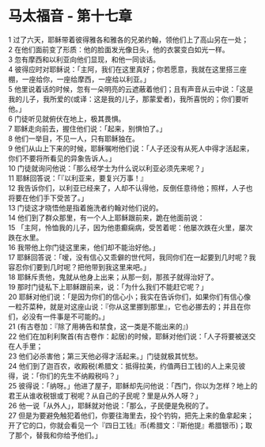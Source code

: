 # 马太福音 - 第十七章
  
 1 过了六天，耶稣带着彼得雅各和雅各的兄弟约翰，领他们上了高山另在一处；  
 2 在他们面前变了形质：他的脸面发光像日头，他的衣裳变白如光一样。  
 3 忽有摩西和以利亚向他们显现，和他一同谈话。  
 4 彼得应时对耶稣说：「主阿，我们在这里真好；你若愿意，我就在这里搭三座棚，一座给你，一座给摩西，一座给以利亚。」  
 5 他里说着话的时候，忽有一朵明亮的云遮蔽着他们；且有声音从云中说：「这是我的儿子，我所爱的(或译：这是我的儿子，那蒙爱者)，我所喜悦的；你们要听他。」  
 6 门徒听见就俯伏在地上，极其畏惧。  
 7 耶稣走向前去，握住他们说：「起来，别惧怕了。」  
 8 他们一举目，不见一人，只有耶稣独在。  
 9 他们从山上下来的时候，耶稣嘱咐他们说：「人子还没有从死人中得才活起来，你们不要将所看见的异象告诉人。」  
 10 门徒就询问他说：「那么经学士为什么说以利亚必须先来呢？」  
 11 耶稣回答说：「『以利亚来，要复兴万事！』  
 12 我告诉你们，以利亚已经来了，人却不认得他，反倒任意待他；照样，人子也将要在他们手下受苦了。」  
 13 门徒这才晓悟他是指着施洗者约翰对他们说的。  
 14 他们到了群众那里，有一个人上耶稣跟前来，跪在他面前说：  
 15 「主阿，怜恤我的儿子，因为他患癫痫病，受苦着呢：他屡次跌在火里，屡次跌在水里。  
 16 我带他上你门徒这里来，他们却不能治好他。」  
 17 耶稣回答说：「嗳，没有信心又乖僻的世代阿，我同你们在一起要到几时呢？我容忍你们要到几时呢？把他带到我这里来吧。」  
 18 耶稣斥责他，鬼就从他身上出来；从那一刻，那孩子就得治好了。  
 19 那时门徒私下上耶稣跟前来，说：「为什么我们不能赶它呢？」  
 20 耶稣对他们说：「是因为你们的信心小；我实在告诉你们，如果你们有信心像一粒芥菜种，就是对这座山说：『你从这里挪到那里』，它也必挪去的；并且在你们，必没有一件事是不可能的。」  
 21 (有古卷加：『除了用祷告和禁食，这一类是不能出来的』)  
 22 他们在加利利聚首(有古卷作：起居)的时候，耶稣对他们说：「人子将要被送交在人手里；  
 23 他们必杀害他；第三天他必得才活起来。」门徒就极其忧愁。  
 24 他们到了迦百农，收殿税(希腊文：抵得拉美，约值两日工钱)的人上来见彼得，说：「你们的先生不纳殿税吗？」  
 25 彼得说：「纳呀。」他进了屋子，耶稣却先问他说：「西门，你以为怎样？地上的君王从谁收税银或丁税呢？从自己的子民呢？里是从外人呀？」  
 26 他一说「从外人」，耶稣就对他说：「那么，子民便是免税的了。  
 27 但是为要避免触犯着他们，你要往海里去，投个钓钩，把先上来的鱼拿起来；开了它的口，你就会看见一个『四日工钱』币(希腊文：『斯他提』希腊银币)；取了那个，替我和你给予他们。」
